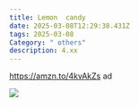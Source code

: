```yaml
---
title: Lemon  candy
date: 2025-03-08T12:29:38.431Z
tags: 2025-03-08
Category: " others"
description: 4.xx
---
```

<!--StartFragment-->

https://amzn.to/4kvAkZs ad

<!--EndFragment--> 

![](https://m.media-amazon.com/images/I/71tZqsw-mOL._SL1200_.jpg)

<!--EndFragment-->